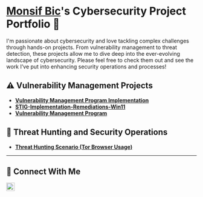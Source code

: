 # <a href="https://www.linkedin.com/in/monsif-bichara-572124240/">Monsif Bic</a>'s Cybersecurity Project Portfolio 🔐

I'm passionate about cybersecurity and love tackling complex challenges through hands-on projects. From vulnerability management to threat detection, these projects allow me to dive deep into the ever-evolving landscape of cybersecurity. Please feel free to check them out and see the work I’ve put into enhancing security operations and processes!


## ⚠️ Vulnerability Management Projects

- **[Vulnerability Management Program Implementation](https://github.com/CefBic/vulnerability-management-program)**
- **[STIG-Implementation-Remediations-Win11](https://github.com/Cefbic/STIG-Implementation-Remediations-Win11)**
- **[Vulnerability Management Program](https://github.com/Cefbic/vuln-scanner-project)**
  
## 🚨 Threat Hunting and Security Operations

- **[Threat Hunting Scenario (Tor Browser Usage)](https://github.com/Cefbic/Threat-Hunting-Scenario-Tor-Browser-Usage-)**

<hr/>

## 🤳 Connect With Me

[<img align="left" alt="LinkedIn" width="22px" src="https://cdn.jsdelivr.net/npm/simple-icons@v7/icons/linkedin.svg" />](https://www.linkedin.com/in/monsif-bichara-572124240/)

[linkedin]: https://linkedin.com/in/___________

<!--
<img width="35" alt="image" src="https://github.com/user-attachments/assets/2f41c7cd-5ea8-4475-b451-a37161b6c3fb"> 
<img width="35" alt="image" src="https://github.com/user-attachments/assets/77649969-9910-4994-8b96-74a116cfb2a8">
-->
